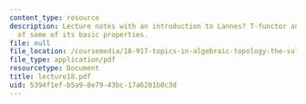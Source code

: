 ```yaml
---
content_type: resource
description: Lecture notes with an introduction to Lannes? T-functor and verification
  of some of its basic properties.
file: null
file_location: /coursemedia/18-917-topics-in-algebraic-topology-the-sullivan-conjecture-fall-2007/5394f1efb5a98e7943bc17a6201b0c3d_lecture18.pdf
file_type: application/pdf
resourcetype: Document
title: lecture18.pdf
uid: 5394f1ef-b5a9-8e79-43bc-17a6201b0c3d
---
```


